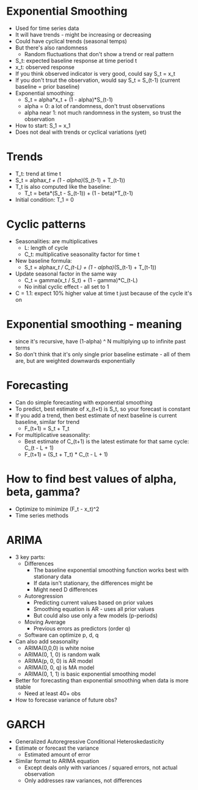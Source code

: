 # Exponential Smoothing
- Used for time series data
- It will have trends - might be increasing or decreasing
- Could have cyclical trends (seasonal temps)
- But there's also randomness
  - Random fluctuations that don't show a trend or real pattern
- S_t: expected baseline response at time period t
- x_t: observed response
- If you think observed indicator is very good, could say S_t = x_t
- If you don't trsut the observation, would say S_t = S_(t-1) (current baseline = prior baseline)
- Exponential smoothing:
  - S_t = alpha*x_t + (1 - alpha)*S_(t-1)
  - alpha = 0: a lot of randomness, don't trust observations
  - alpha near 1: not much randomness in the system, so trust the observation
- How to start: S_1 = x_1
- Does not deal with trends or cyclical variations (yet)

# Trends
- T_t: trend at time t
- S_t = alpha*x_t + (1 - alpha)*(S_(t-1) + T_(t-1))
- T_t is also computed like the baseline:
  - T_t = beta*(S_t - S_(t-1)) + (1 - beta)*T_(t-1)
- Initial condition: T_1 = 0

# Cyclic patterns
- Seasonalities: are multiplicatives
  - L: length of cycle
  - C_t: multiplicative seasonality factor for time t
- New baseline formula:
  - S_t = alpha*x_t / C_(t-L) + (1 - alpha)*(S_(t-1) + T_(t-1))
- Update seasonal factor in the same way
  - C_t = gamma(x_t / S_t) + (1 - gamma)*C_(t-L)
  - No initial cyclic effect - all set to 1
- C = 1.1: expect 10% higher value at time t just because of the cycle it's on

# Exponential smoothing - meaning
- since it's recursive, have (1-alpha) ^ N multiplying up to infinite past terms
- So don't think that it's only single prior baseline estimate - all of them are, but are weighted downwards exponentially


# Forecasting
- Can do simple forecasting with exponential smoothing
- To predict, best estimate of x_(t+t) is S_t, so your forecast is constant
- If you add a trend, then best estimate of next baseline is current baseline, similar for trend
  - F_(t+1) = S_t + T_t
- For multiplicative seasonality:
  - Best estimate of C_(t+1) is the latest estimate for that same cycle: C_(t - L + 1)
  - F_(t+1) = (S_t + T_t) * C_(t - L + 1)
 
# How to find best values of alpha, beta, gamma?
- Optimize to minimize (F_t - x_t)^2
- Time series methods
  
# ARIMA
- 3 key parts:
  - Differences
    - The baseline exponential smoothing function works best with stationary data
    - If data isn't stationary, the differences might be
    - Might need D differences
  - Autoregression
    - Predicting current values based on prior values
    - Smoothing equation is AR - uses all prior values
    - But could also use only a few models (p-periods)
  - Moving Average
    - Previous errors as predictors (order q)
  - Software can optimize p, d, q
- Can also add seasonality
  - ARIMA(0,0,0) is white noise
  - ARIMA(0, 1, 0) is random walk
  - ARIMA(p, 0, 0) is AR model
  - ARIMA(0, 0, q) is MA model
  - ARIMA(0, 1, 1) is basic exponential smoothing model
- Better for forecasting than exponential smoothing when data is more stable
  - Need at least 40+ obs
- How to forecase variance of future obs?

# GARCH
- Generalized Autoregressive Conditional Heteroskedasticity
- Estimate or forecast the variance
  - Estimated amount of error
- Similar format to ARIMA equation
  - Except deals only with variances / squared errors, not actual observation
  - Only addresses raw variances, not differences
  


